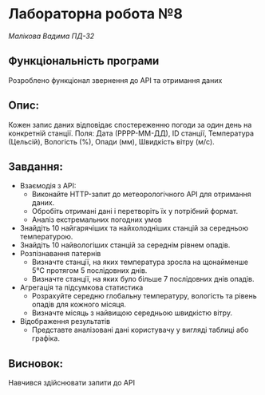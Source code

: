 # Лабораторна робота №8
*Малікова Вадима*
*ПД-32*

## Функціональність програми
Розроблено функціонал звернення до API та отримання даних

## Опис:
Кожен запис даних відповідає спостереженню погоди за один день на конкретній станції.
Поля: Дата (РРРР-ММ-ДД), ID станції, Температура (Цельсій), Вологість (%), Опади (мм), Швидкість вітру (м/с).

## Завдання:
* Взаємодія з API:
    - Виконайте HTTP-запит до метеорологічного API для отримання даних.
    - Обробіть отримані дані і перетворіть їх у потрібний формат.
    - Аналіз екстремальних погодних умов
* Знайдіть 10 найгарячіших та найхолодніших станцій за середньою температурою.
* Знайдіть 10 найвологіших станцій за середнім рівнем опадів.
* Розпізнавання патернів
    - Визначте станції, на яких температура зросла на щонайменше 5°C протягом 5 послідовних днів.
    - Визначте станції, на яких було більше 7 послідовних днів опадів.
* Агрегація та підсумкова статистика
    - Розрахуйте середню глобальну температуру, вологість та рівень опадів для кожного місяця.
    - Визначте місяць з найвищою середньою швидкістю вітру.
* Відображення результатів
    - Представте аналізовані дані користувачу у вигляді таблиці або графіка.

## Висновок:
Навчився здійснювати запити до API
